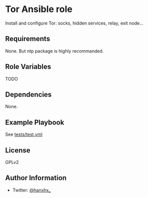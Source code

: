 Tor Ansible role
================

Install and configure Tor: socks, hidden services, relay, exit node...

Requirements
------------

None. But ntp package is highly recommanded.

Role Variables
--------------

TODO

Dependencies
------------

None.

Example Playbook
----------------

See [tests/test.yml](tests/test.yml)

License
-------

GPLv2

Author Information
------------------

- Twitter: [@hanxhx_](https://twitter.com/hanxhx_)
